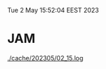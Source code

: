 Tue  2 May 15:52:04 EEST 2023
# JAM
<a href='./cache/202305/02_15.log'>./cache/202305/02_15.log</a>

